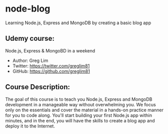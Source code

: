 # node-blog

Learning Node.js, Express and MongoDB by creating a basic blog app

## Udemy course: 

Node.js, Express & MongoBD in a weekend

- Author: Greg Lim 
- Twitter: https://twitter.com/greglim81
- GitHub: https://github.com/greglim81

## Course Description:

The goal of this course is to teach you Node.js, Express and MongoDB development in a manageable way without overwhelming you. We focus only on the essentials and cover the material in a hands-on practice manner for you to code along.  You'll start building your first Node.js app within minutes, and in the end, you will have the skills to create a blog app and deploy it to the Internet.
